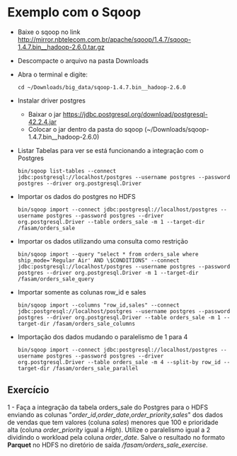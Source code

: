 # Exemplo com o Sqoop

- Baixe o sqoop no link http://mirror.nbtelecom.com.br/apache/sqoop/1.4.7/sqoop-1.4.7.bin__hadoop-2.6.0.tar.gz
- Descompacte o arquivo na pasta Downloads
- Abra o terminal e digite:

    ```cd ~/Downloads/big_data/sqoop-1.4.7.bin__hadoop-2.6.0```

- Instalar driver postgres
    - Baixar o jar https://jdbc.postgresql.org/download/postgresql-42.2.4.jar
    - Colocar o jar dentro da pasta do sqoop (~/Downloads/sqoop-1.4.7.bin__hadoop-2.6.0)

- Listar Tabelas para ver se está funcionando a integração com o Postgres
    
    ```bin/sqoop list-tables --connect jdbc:postgresql://localhost/postgres --username postgres --password postgres --driver org.postgresql.Driver```

- Importar os dados do postgres no HDFS

    ```bin/sqoop import --connect jdbc:postgresql://localhost/postgres --username postgres --password postgres --driver org.postgresql.Driver --table orders_sale -m 1 --target-dir /fasam/orders_sale```

- Importar os dados utilizando uma consulta como restrição
    
    ```bin/sqoop import --query "select * from orders_sale where ship_mode='Regular Air' AND \$CONDITIONS" --connect jdbc:postgresql://localhost/postgres --username postgres --password postgres --driver org.postgresql.Driver -m 1 --target-dir /fasam/orders_sale_query```

- Importar somente as colunas row_id e sales
    
    ```bin/sqoop import --columns "row_id,sales" --connect jdbc:postgresql://localhost/postgres --username postgres --password postgres --driver org.postgresql.Driver --table orders_sale -m 1 --target-dir /fasam/orders_sale_columns```

- Importação dos dados mudando o paralelismo de 1 para 4

    ```bin/sqoop import --connect jdbc:postgresql://localhost/postgres --username postgres --password postgres --driver org.postgresql.Driver --table orders_sale -m 4 --split-by row_id --target-dir /fasam/orders_sale_parallel```
    
## Exercício
1 - Faça a integração da tabela orders_sale do Postgres para o HDFS enviando as colunas "*order_id*,*order_date*,*order_priority*,*sales*" dos dados de vendas que tem valores (coluna *sales*) menores que 100 e prioridade alta (coluna *order_priority* igual a *High*). Utilize o paralelismo igual a 2 dividindo o workload pela coluna *order_date*. Salve o resultado no formato **Parquet** no HDFS no diretório de saída */fasam/orders_sale_exercise*.

